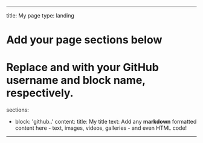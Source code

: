 ---
title: My page
type: landing

# Add your page sections below
# Replace <USERNAME> and <BLOCK-NAME> with your GitHub username and block name, respectively.
sections:
  - block: 'github.<USERNAME>.<BLOCK-NAME>'
    content:
      title: My title
      text: Add any **markdown** formatted content here - text, images, videos, galleries - and even HTML code!
 ---
